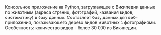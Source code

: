 Консольное приложение на Python, загружающее с Википедии данные по животным (адреса страниц, фотографий, названия видов, систематику) в базу данных.
Составляет базу данных для веб-приложения, показывающего дерево видов животных с фотографиями.
Особенность: количество видов - более 30 000 из Википедии.
